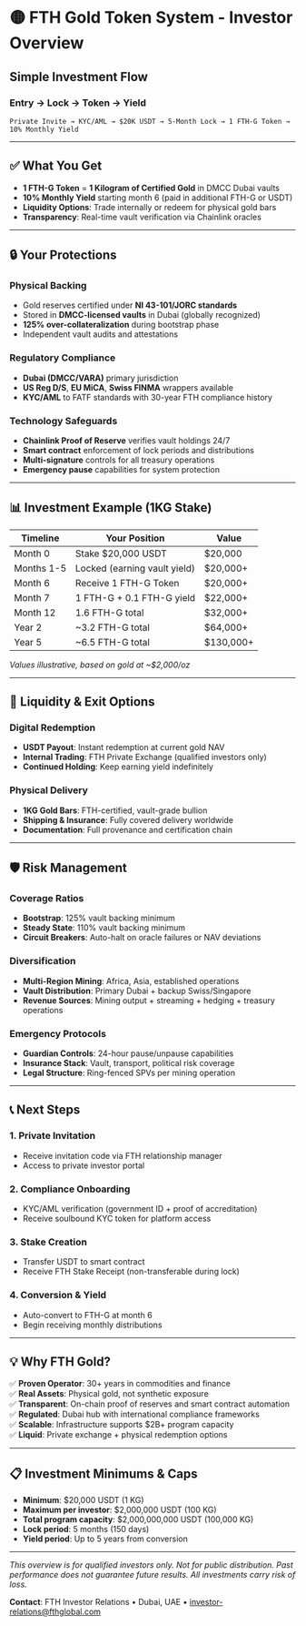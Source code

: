# 🟡 FTH Gold Token System - Investor Overview

## **Simple Investment Flow**

### **Entry → Lock → Token → Yield**

```
Private Invite → KYC/AML → $20K USDT → 5-Month Lock → 1 FTH-G Token → 10% Monthly Yield
```

---

## **✅ What You Get**

- **1 FTH-G Token** = **1 Kilogram of Certified Gold** in DMCC Dubai vaults
- **10% Monthly Yield** starting month 6 (paid in additional FTH-G or USDT)
- **Liquidity Options**: Trade internally or redeem for physical gold bars
- **Transparency**: Real-time vault verification via Chainlink oracles

---

## **🔒 Your Protections**

### **Physical Backing**
- Gold reserves certified under **NI 43-101/JORC standards**
- Stored in **DMCC-licensed vaults** in Dubai (globally recognized)
- **125% over-collateralization** during bootstrap phase
- Independent vault audits and attestations

### **Regulatory Compliance**
- **Dubai (DMCC/VARA)** primary jurisdiction
- **US Reg D/S**, **EU MiCA**, **Swiss FINMA** wrappers available
- **KYC/AML** to FATF standards with 30-year FTH compliance history

### **Technology Safeguards**
- **Chainlink Proof of Reserve** verifies vault holdings 24/7
- **Smart contract** enforcement of lock periods and distributions
- **Multi-signature** controls for all treasury operations
- **Emergency pause** capabilities for system protection

---

## **📊 Investment Example (1KG Stake)**

| **Timeline** | **Your Position** | **Value** |
|--------------|------------------|-----------|
| Month 0 | Stake $20,000 USDT | $20,000 |
| Months 1-5 | Locked (earning vault yield) | $20,000+ |
| Month 6 | Receive 1 FTH-G Token | $20,000+ |
| Month 7 | 1 FTH-G + 0.1 FTH-G yield | $22,000+ |
| Month 12 | 1.6 FTH-G total | $32,000+ |
| Year 2 | ~3.2 FTH-G total | $64,000+ |
| Year 5 | ~6.5 FTH-G total | $130,000+ |

*Values illustrative, based on gold at ~$2,000/oz*

---

## **🔄 Liquidity & Exit Options**

### **Digital Redemption**
- **USDT Payout**: Instant redemption at current gold NAV
- **Internal Trading**: FTH Private Exchange (qualified investors only)
- **Continued Holding**: Keep earning yield indefinitely

### **Physical Delivery**
- **1KG Gold Bars**: FTH-certified, vault-grade bullion
- **Shipping & Insurance**: Fully covered delivery worldwide
- **Documentation**: Full provenance and certification chain

---

## **🛡️ Risk Management**

### **Coverage Ratios**
- **Bootstrap**: 125% vault backing minimum
- **Steady State**: 110% vault backing minimum  
- **Circuit Breakers**: Auto-halt on oracle failures or NAV deviations

### **Diversification**
- **Multi-Region Mining**: Africa, Asia, established operations
- **Vault Distribution**: Primary Dubai + backup Swiss/Singapore
- **Revenue Sources**: Mining output + streaming + hedging + treasury operations

### **Emergency Protocols**
- **Guardian Controls**: 24-hour pause/unpause capabilities
- **Insurance Stack**: Vault, transport, political risk coverage
- **Legal Structure**: Ring-fenced SPVs per mining operation

---

## **📞 Next Steps**

### **1. Private Invitation**
- Receive invitation code via FTH relationship manager
- Access to private investor portal

### **2. Compliance Onboarding**
- KYC/AML verification (government ID + proof of accreditation)
- Receive soulbound KYC token for platform access

### **3. Stake Creation** 
- Transfer USDT to smart contract
- Receive FTH Stake Receipt (non-transferable during lock)

### **4. Conversion & Yield**
- Auto-convert to FTH-G at month 6
- Begin receiving monthly distributions

---

## **💡 Why FTH Gold?**

✅ **Proven Operator**: 30+ years in commodities and finance  
✅ **Real Assets**: Physical gold, not synthetic exposure  
✅ **Transparent**: On-chain proof of reserves and smart contract automation  
✅ **Regulated**: Dubai hub with international compliance frameworks  
✅ **Scalable**: Infrastructure supports $2B+ program capacity  
✅ **Liquid**: Private exchange + physical redemption options  

---

## **📋 Investment Minimums & Caps**

- **Minimum**: $20,000 USDT (1 KG)
- **Maximum per investor**: $2,000,000 USDT (100 KG)  
- **Total program capacity**: $2,000,000,000 USDT (100,000 KG)
- **Lock period**: 5 months (150 days)
- **Yield period**: Up to 5 years from conversion

---

*This overview is for qualified investors only. Not for public distribution. Past performance does not guarantee future results. All investments carry risk of loss.*

**Contact**: FTH Investor Relations • Dubai, UAE • investor-relations@fthglobal.com